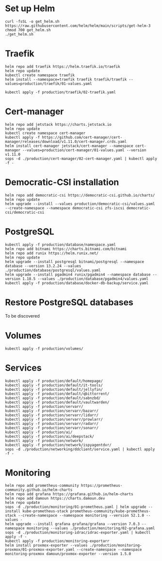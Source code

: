 # Set up Helm
    curl -fsSL -o get_helm.sh https://raw.githubusercontent.com/helm/helm/main/scripts/get-helm-3
    chmod 700 get_helm.sh
    ./get_helm.sh

# Traefik
    helm repo add traefik https://helm.traefik.io/traefik
    helm repo update
    kubectl create namespace traefik
    helm install --namespace=traefik traefik traefik/traefik --values=production/traefik/01-values.yaml

    kubectl apply -f production/traefik/02-traefik.yaml

# Cert-manager
    helm repo add jetstack https://charts.jetstack.io
    helm repo update
    kubectl create namespace cert-manager
    kubectl apply -f https://github.com/cert-manager/cert-manager/releases/download/v1.11.0/cert-manager.crds.yaml
    helm install cert-manager jetstack/cert-manager --namespace cert-manager --values=production/cert-manager/01-values.yaml --version v1.11.0
    sops -d ./production/cert-manager/02-cert-manager.yaml | kubectl apply -f -

# Democratic-CSI installation

    helm repo add democratic-csi https://democratic-csi.github.io/charts/
    helm repo update
    helm upgrade --install --values production/democratic-csi/values.yaml --create-namespace --namespace democratic-csi zfs-iscsi democratic-csi/democratic-csi

# PostgreSQL

    kubectl apply -f production/database/namespace.yaml
    helm repo add bitnami https://charts.bitnami.com/bitnami
    helm repo add runix https://helm.runix.net/
    helm repo update
    helm upgrade --install postgresql bitnami/postgresql --namespace database --version 13.2.24 --values ./production/database/postgresql/values.yaml
    helm upgrade --install pgadmin4 runix/pgadmin4 --namespace database --version 1.18.5 --values ./production/database/pgadmin4/values.yaml
    kubectl apply -f production/database/docker-db-backup/service.yaml

# Restore PostgreSQL databases

To be discovered

# Volumes

    kubectl apply -f production/volumes/

# Services
    kubectl apply -f production/default/homepage/
    kubectl apply -f production/default/it-tools/
    kubectl apply -f production/default/jellyfin/
    kubectl apply -f production/default/qbittorrent/
    kubectl apply -f production/default/sabnzbd/
    kubectl apply -f production/default/vaultwarden/
    kubectl apply -f production/servarr/
    kubectl apply -f production/servarr/bazarr/
    kubectl apply -f production/servarr/lidarr/
    kubectl apply -f production/servarr/prowlarr/
    kubectl apply -f production/servarr/radarr/
    kubectl apply -f production/servarr/sonarr/
    kubectl apply -f production/ai/
    kubectl apply -f production/ai/deepstack/
    kubectl apply -f production/network/
    kubectl apply -f production/network/ispyagentdvr/
    sops -d ./production/networking/ddclient/service.yaml | kubectl apply -f -

# Monitoring

    helm repo add prometheus-community https://prometheus-community.github.io/helm-charts
    helm repo add grafana https://grafana.github.io/helm-charts
    helm repo add damoun https://charts.damoun.dev
    helm repo update
    sops -d ./production/monitoring/01-prometheus.yaml | helm upgrade --install kube-prometheus-stack prometheus-community/kube-prometheus-stack --create-namespace --namespace monitoring --version 52.1.0 --values -
    helm upgrade --install grafana grafana/grafana --version 7.0.3 --namespace monitoring --values ./production/monitoring/02-grafana.yaml
    sops -d ./production/monitoring-idrac/idrac-exporter.yaml | kubectl apply -f -
    kubectl apply -f production/monitoring-exportarr
    helm install proxmox-exporter --values ./production/monitoring-proxmox/01-proxmox-exporter.yaml --create-namespace --namespace monitoring-proxmox damoun/proxmox-exporter --version 1.5.0
